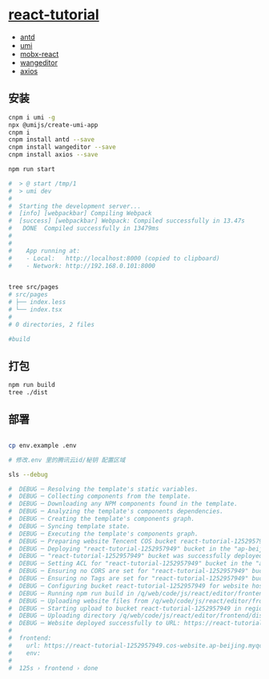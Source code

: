 # [react-tutorial](https://react-tutorial-1252957949.cos-website.ap-beijing.myqcloud.com)

+ [antd](https://ant.design/components/overview-cn/)
+ [umi](https://umijs.org/docs/getting-started#change-setting)
+ [mobx-react](https://github.com/mobxjs/mobx-react)
+ [wangeditor](https://github.com/wangfupeng1988/wangEditor/blob/master/example/demo/in-react/src/App.js)
+ [axios](https://www.npmjs.com/package/axios)




## 安装

```bash
cnpm i umi -g
npx @umijs/create-umi-app
cnpm i
cnpm install antd --save
cnpm install wangeditor --save
cnpm install axios --save

npm run start

#  > @ start /tmp/1
#  > umi dev
#  
#  Starting the development server...
#  [info] [webpackbar] Compiling Webpack
#  [success] [webpackbar] Webpack: Compiled successfully in 13.47s
#   DONE  Compiled successfully in 13479ms                                                                                                                      6:52:27 PM
#  
#  
#    App running at:
#    - Local:   http://localhost:8000 (copied to clipboard)
#    - Network: http://192.168.0.101:8000


tree src/pages
# src/pages
# ├── index.less
# └── index.tsx
# 
# 0 directories, 2 files

#build
```


## 打包

```bash
npm run build
tree ./dist
```






## 部署

```bash

cp env.example .env

# 修改.env 里的腾讯云id/秘钥 配置区域

sls --debug

#  DEBUG ─ Resolving the template's static variables.
#  DEBUG ─ Collecting components from the template.
#  DEBUG ─ Downloading any NPM components found in the template.
#  DEBUG ─ Analyzing the template's components dependencies.
#  DEBUG ─ Creating the template's components graph.
#  DEBUG ─ Syncing template state.
#  DEBUG ─ Executing the template's components graph.
#  DEBUG ─ Preparing website Tencent COS bucket react-tutorial-1252957949.
#  DEBUG ─ Deploying "react-tutorial-1252957949" bucket in the "ap-beijing" region.
#  DEBUG ─ "react-tutorial-1252957949" bucket was successfully deployed to the "ap-beijing" region.
#  DEBUG ─ Setting ACL for "react-tutorial-1252957949" bucket in the "ap-beijing" region.
#  DEBUG ─ Ensuring no CORS are set for "react-tutorial-1252957949" bucket in the "ap-beijing" region.
#  DEBUG ─ Ensuring no Tags are set for "react-tutorial-1252957949" bucket in the "ap-beijing" region.
#  DEBUG ─ Configuring bucket react-tutorial-1252957949 for website hosting.
#  DEBUG ─ Running npm run build in /q/web/code/js/react/editor/frontend.
#  DEBUG ─ Uploading website files from /q/web/code/js/react/editor/frontend/dist to bucket react-tutorial-1252957949.
#  DEBUG ─ Starting upload to bucket react-tutorial-1252957949 in region ap-beijing
#  DEBUG ─ Uploading directory /q/web/code/js/react/editor/frontend/dist to bucket react-tutorial-1252957949
#  DEBUG ─ Website deployed successfully to URL: https://react-tutorial-1252957949.cos-website.ap-beijing.myqcloud.com.
#
#  frontend: 
#    url: https://react-tutorial-1252957949.cos-website.ap-beijing.myqcloud.com
#    env: 
#
#  125s › frontend › done

```

